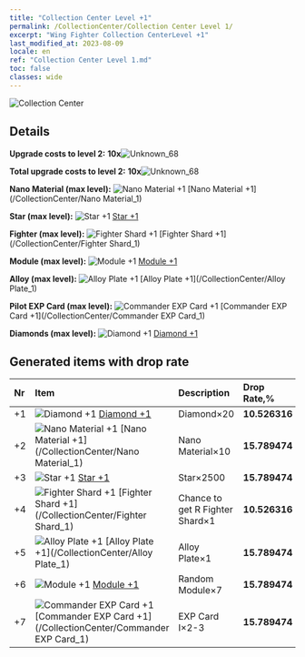 ```yaml
---
title: "Collection Center Level +1"
permalink: /CollectionCenter/Collection Center Level 1/
excerpt: "Wing Fighter Collection CenterLevel +1"
last_modified_at: 2023-08-09
locale: en
ref: "Collection Center Level 1.md"
toc: false
classes: wide
---
```



  ![Collection Center](/images/bh_img6.png)

## Details

 **Upgrade costs to level 2:** **10x**![Unknown_68](/images/item/bh_img25_p.png)

 **Total upgrade costs to level 2:** **10x**![Unknown_68](/images/item/bh_img25_p.png)

 **Nano Material (max level):** ![Nano Material +1](/images/cc/CC_Nano_Material_1_p.png) [Nano Material +1](/CollectionCenter/Nano Material_1)

 **Star (max level):** ![Star +1](/images/cc/CC_Star_1_p.png) [Star +1](/CollectionCenter/Star_1)

 **Fighter (max level):** ![Fighter Shard +1](/images/cc/CC_Fighter_Shard_1_p.png) [Fighter Shard +1](/CollectionCenter/Fighter Shard_1)

 **Module (max level):** ![Module +1](/images/cc/CC_Module_1_p.png) [Module +1](/CollectionCenter/Module_1)

 **Alloy (max level):** ![Alloy Plate +1](/images/cc/CC_Alloy_Plate_1_p.png) [Alloy Plate +1](/CollectionCenter/Alloy Plate_1)

 **Pilot EXP Card (max level):** ![Commander EXP Card +1](/images/cc/CC_Pilot_EXP_Card_1_p.png) [Commander EXP Card +1](/CollectionCenter/Commander EXP Card_1)

 **Diamonds (max level):** ![Diamond +1](/images/cc/CC_Diamond_1_p.png) [Diamond +1](/CollectionCenter/Diamond_1)

## Generated items with drop rate

  |  Nr |     Item   |    Description   |  Drop Rate,% |
  |:----|:-----------|:-----------------|:-------------|
  | +1 | ![Diamond +1](/images/cc/CC_Diamond_1_p.png) [Diamond +1](/CollectionCenter/Diamond_1) | Diamond×20 | **10.526316** |
  | +2 | ![Nano Material +1](/images/cc/CC_Nano_Material_1_p.png) [Nano Material +1](/CollectionCenter/Nano Material_1) | Nano Material×10 | **15.789474** |
  | +3 | ![Star +1](/images/cc/CC_Star_1_p.png) [Star +1](/CollectionCenter/Star_1) | Star×2500 | **15.789474** |
  | +4 | ![Fighter Shard +1](/images/cc/CC_Fighter_Shard_1_p.png) [Fighter Shard +1](/CollectionCenter/Fighter Shard_1) | Chance to get R Fighter Shard×1 | **10.526316** |
  | +5 | ![Alloy Plate +1](/images/cc/CC_Alloy_Plate_1_p.png) [Alloy Plate +1](/CollectionCenter/Alloy Plate_1) | Alloy Plate×1 | **15.789474** |
  | +6 | ![Module +1](/images/cc/CC_Module_1_p.png) [Module +1](/CollectionCenter/Module_1) | Random Module×7 | **15.789474** |
  | +7 | ![Commander EXP Card +1](/images/cc/CC_Pilot_EXP_Card_1_p.png) [Commander EXP Card +1](/CollectionCenter/Commander EXP Card_1) | EXP Card I×2-3 | **15.789474** |

